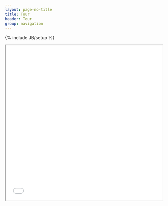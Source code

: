 ```yaml
---
layout: page-no-title
title: Tour 
header: Tour
group: navigation
---
```

{% include JB/setup %}

<iframe style="width:100%;height:500px;text-align:center;" src="/slides/#/bored">
	Your browser doesn't support iframes
</iframe>
